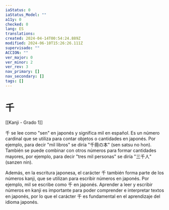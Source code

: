 ```yaml
---
iaStatus: 0
iaStatus_Model: ""
a11y: 0
checked: 0
lang: ES
translations: 
created: 2024-04-14T00:54:24.889Z
modified: 2024-06-10T15:26:26.111Z
supervisado: ""
ACCION: ""
ver_major: 0
ver_minor: 2
ver_rev: 3
nav_primary: []
nav_secondary: []
tags: []
---
```

# 千

[[Kanji - Grado 1]]

千 se lee como "sen" en japonés y significa mil en español. Es un número cardinal que se utiliza para contar objetos o cantidades en japonés. Por ejemplo, para decir "mil libros" se diría "千冊の本" (sen satsu no hon). También se puede combinar con otros números para formar cantidades mayores, por ejemplo, para decir "tres mil personas" se diría "三千人" (sanzen nin).

Además, en la escritura japonesa, el carácter 千 también forma parte de los números kanji, que se utilizan para escribir números en japonés. Por ejemplo, mil se escribe como 千 en japonés. Aprender a leer y escribir números en kanji es importante para poder comprender e interpretar textos en japonés, por lo que el carácter 千 es fundamental en el aprendizaje del idioma japonés.
